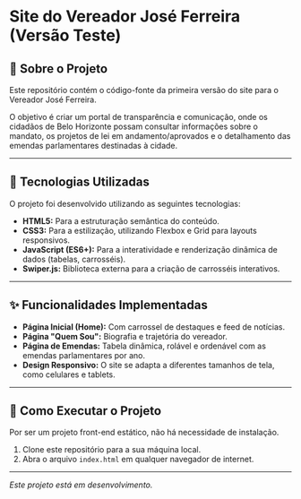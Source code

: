 # Site do Vereador José Ferreira (Versão Teste)

## 🎯 Sobre o Projeto

Este repositório contém o código-fonte da primeira versão do site para o Vereador José Ferreira. 

O objetivo é criar um portal de transparência e comunicação, onde os cidadãos de Belo Horizonte possam consultar informações sobre o mandato, os projetos de lei em andamento/aprovados e o detalhamento das emendas parlamentares destinadas à cidade.

---

## 🚀 Tecnologias Utilizadas

O projeto foi desenvolvido utilizando as seguintes tecnologias:

* **HTML5:** Para a estruturação semântica do conteúdo.
* **CSS3:** Para a estilização, utilizando Flexbox e Grid para layouts responsivos.
* **JavaScript (ES6+):** Para a interatividade e renderização dinâmica de dados (tabelas, carrosséis).
* **Swiper.js:** Biblioteca externa para a criação de carrosséis interativos.

---

## ✨ Funcionalidades Implementadas

* **Página Inicial (Home):** Com carrossel de destaques e feed de notícias.
* **Página "Quem Sou":** Biografia e trajetória do vereador.
* **Página de Emendas:** Tabela dinâmica, rolável e ordenável com as emendas parlamentares por ano.
* **Design Responsivo:** O site se adapta a diferentes tamanhos de tela, como celulares e tablets.

---

## 📂 Como Executar o Projeto

Por ser um projeto front-end estático, não há necessidade de instalação.

1.  Clone este repositório para a sua máquina local.
2.  Abra o arquivo `index.html` em qualquer navegador de internet.

---
*Este projeto está em desenvolvimento.*
